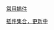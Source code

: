[常用插件](https://www.kancloud.cn/wujie520303/angular-common-plugins/160814)

[插件集合，更新中](https://segmentfault.com/a/1190000003858219)

